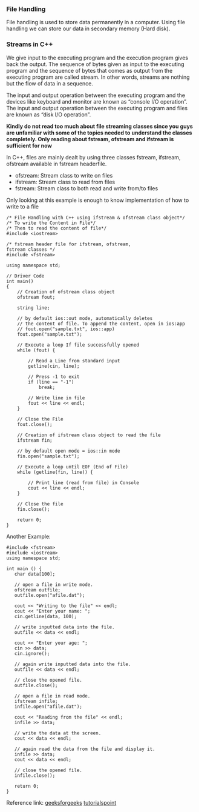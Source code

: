 ### File Handling 
File handling is used to store data permanently in a computer. Using file handling we can store our data in secondary memory (Hard disk).

### Streams in C++
We give input to the executing program and the execution program gives back the output.
The sequence of bytes given as input to the executing program and the sequence of bytes that comes as output from the executing program are called stream. 
In other words, streams are nothing but the flow of data in a sequence.                                        

The input and output operation between the executing program and the devices like keyboard and monitor are known as “console I/O operation”.
The input and output operation between the executing program and files are known as “disk I/O operation”.

**Kindly do not read too much about file streaming classes since you guys are unfamiliar with some of the topics needed to understand the classes completely. 
Only reading about fstream, ofstream and ifstream is sufficient for now**                               

In C++, files are mainly dealt by using three classes fstream, ifstream, ofstream available in fstream headerfile. 
- ofstream: Stream class to write on files 
- ifstream: Stream class to read from files 
- fstream: Stream class to both read and write from/to files

Only looking at this example is enough to know implementation of how to write to a file 
```
/* File Handling with C++ using ifstream & ofstream class object*/
/* To write the Content in File*/
/* Then to read the content of file*/
#include <iostream>

/* fstream header file for ifstream, ofstream,
fstream classes */
#include <fstream>

using namespace std;

// Driver Code
int main()
{
	// Creation of ofstream class object
	ofstream fout;

	string line;

	// by default ios::out mode, automatically deletes
	// the content of file. To append the content, open in ios:app
	// fout.open("sample.txt", ios::app)
	fout.open("sample.txt");

	// Execute a loop If file successfully opened
	while (fout) {

		// Read a Line from standard input
		getline(cin, line);

		// Press -1 to exit
		if (line == "-1")
			break;

		// Write line in file
		fout << line << endl;
	}

	// Close the File
	fout.close();

	// Creation of ifstream class object to read the file
	ifstream fin;

	// by default open mode = ios::in mode
	fin.open("sample.txt");

	// Execute a loop until EOF (End of File)
	while (getline(fin, line)) {
	
		// Print line (read from file) in Console
		cout << line << endl;
	}

	// Close the file
	fin.close();

	return 0;
}
```
Another Example:
```
#include <fstream>
#include <iostream>
using namespace std;
 
int main () {
   char data[100];

   // open a file in write mode.
   ofstream outfile;
   outfile.open("afile.dat");

   cout << "Writing to the file" << endl;
   cout << "Enter your name: "; 
   cin.getline(data, 100);

   // write inputted data into the file.
   outfile << data << endl;

   cout << "Enter your age: "; 
   cin >> data;
   cin.ignore();
   
   // again write inputted data into the file.
   outfile << data << endl;

   // close the opened file.
   outfile.close();

   // open a file in read mode.
   ifstream infile; 
   infile.open("afile.dat"); 
 
   cout << "Reading from the file" << endl; 
   infile >> data; 

   // write the data at the screen.
   cout << data << endl;
   
   // again read the data from the file and display it.
   infile >> data; 
   cout << data << endl; 

   // close the opened file.
   infile.close();

   return 0;
}
```
Reference link: [geeksforgeeks](https://www.geeksforgeeks.org/file-handling-c-classes/) [tutorialspoint](https://www.tutorialspoint.com/cplusplus/cpp_files_streams.htm)
